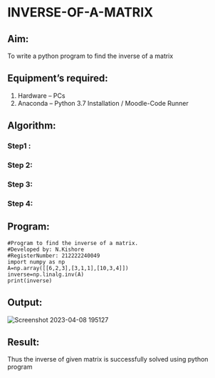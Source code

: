 # INVERSE-OF-A-MATRIX
## Aim:
To write a python program to find the inverse of a matrix
## Equipment’s required:
1. 	Hardware – PCs
2. 	Anaconda – Python 3.7 Installation / Moodle-Code Runner
## Algorithm:
### Step1 : 
### Step 2: 
### Step 3: 
### Step 4: 

## Program:
```
#Program to find the inverse of a matrix.
#Developed by: N.Kishore
#RegisterNumber: 212222240049
import numpy as np
A=np.array([[6,2,3],[3,1,1],[10,3,4]])
inverse=np.linalg.inv(A)
print(inverse)
```
## Output:
![Screenshot 2023-04-08 195127](https://user-images.githubusercontent.com/118707090/230726323-fa408b17-b048-46c0-a1db-325e79943c36.png)
## Result:
Thus the inverse of given matrix is successfully solved using python program

